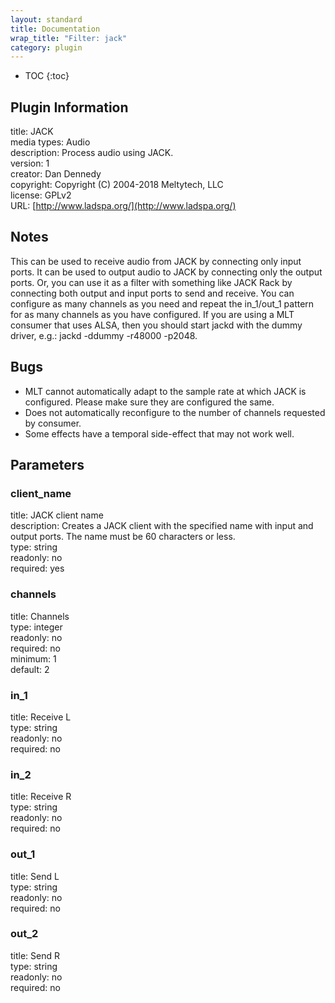 ```yaml
---
layout: standard
title: Documentation
wrap_title: "Filter: jack"
category: plugin
---
```

* TOC
{:toc}

## Plugin Information

title: JACK  
media types:
Audio  
description: Process audio using JACK.  
version: 1  
creator: Dan Dennedy  
copyright: Copyright (C) 2004-2018 Meltytech, LLC  
license: GPLv2  
URL: [http://www.ladspa.org/](http://www.ladspa.org/)  

## Notes

This can be used to receive audio from JACK by connecting only input ports. It can be used to output audio to JACK by connecting only the output ports. Or, you can use it as a filter with something like JACK Rack by connecting both output and input ports to send and receive. You can configure as many channels as you need and repeat the in_1/out_1 pattern for as many channels as you have configured. If you are using a MLT consumer that uses ALSA, then you should start jackd with the dummy driver, e.g.: jackd -ddummy -r48000 -p2048.

## Bugs

* MLT cannot automatically adapt to the sample rate at which JACK is configured. Please make sure they are configured the same.
* Does not automatically reconfigure to the number of channels requested by consumer.
* Some effects have a temporal side-effect that may not work well.


## Parameters

### client_name

title: JACK client name    
description:
Creates a JACK client with the specified name with input and output ports. The name must be 60 characters or less.  
type: string  
readonly: no  
required: yes  

### channels

title: Channels    
type: integer  
readonly: no  
required: no  
minimum: 1  
default: 2  

### in_1

title: Receive L    
type: string  
readonly: no  
required: no  

### in_2

title: Receive R    
type: string  
readonly: no  
required: no  

### out_1

title: Send L    
type: string  
readonly: no  
required: no  

### out_2

title: Send R    
type: string  
readonly: no  
required: no  

